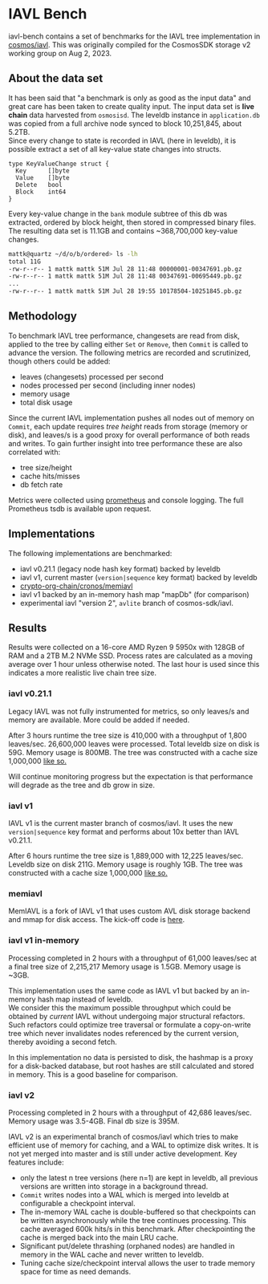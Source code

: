 # IAVL Bench
iavl-bench contains a set of benchmarks for the IAVL tree implementation in [cosmos/iavl](https://github..com/cosmos/iavl).  This was originally compiled for the CosmosSDK storage v2 working group on Aug 2, 2023.

## About the data set
It has been said that "a benchmark is only as good as the input data" and great care has been taken to 
create quality input. The input data set is **live chain** data harvested from `osmosisd`.  The leveldb 
instance in `application.db` was copied from a full archive node synced to block 10,251,845, about 5.2TB.  
Since every change to state is recorded in IAVL (here in leveldb), it is possible extract a set of all 
key-value state changes into structs.
```golang
type KeyValueChange struct {
  Key      []byte
  Value    []byte
  Delete   bool
  Block    int64
}
```
Every key-value change in the `bank` module subtree of this db was extracted, ordered by block height, 
then stored in compressed binary files.  The resulting data set is 11.1GB and contains ~368,700,000 key-value
changes.
```bash
mattk@quartz ~/d/o/b/ordered> ls -lh
total 11G
-rw-r--r-- 1 mattk mattk 51M Jul 28 11:48 00000001-00347691.pb.gz
-rw-r--r-- 1 mattk mattk 51M Jul 28 11:48 00347691-00695449.pb.gz
...
-rw-r--r-- 1 mattk mattk 51M Jul 28 19:55 10178504-10251845.pb.gz
```

## Methodology
To benchmark IAVL tree performance, changesets are read from disk, applied to the tree by calling either 
`Set` or `Remove`, then `Commit` is called to advance the version. The following metrics are recorded and scrutinized, though others could be added:

- leaves (changesets) processed per second
- nodes processed per second (including inner nodes)
- memory usage
- total disk usage

Since the current IAVL implementation pushes all nodes out of memory on `Commit`, each update requires 
*tree height* reads from storage (memory or disk), and leaves/s is a good proxy for overall performance of 
both reads and writes. To gain further insight into tree performance these are also correlated with:

- tree size/height
- cache hits/misses
- db fetch rate

Metrics were collected using [prometheus](https://prometheus.io/) and console logging.  The full Prometheus 
tsdb is available upon request.

## Implementations
The following implementations are benchmarked:
- iavl v0.21.1 (legacy node hash key format) backed by leveldb
- iavl v1, current master (`version|sequence` key format) backed by leveldb
- [crypto-org-chain/cronos/memiavl](https://github.com/crypto-org-chain/cronos/tree/main/memiavl)
- iavl v1 backed by an in-memory hash map "mapDb" (for comparison)
- experimental iavl "version 2", `avlite` branch of cosmos-sdk/iavl.

## Results
Results were collected on a 16-core AMD Ryzen 9 5950x with 128GB of RAM and a 2TB M.2 NVMe SSD.  Process 
rates are calculated as a moving average over 1 hour unless otherwise noted.  The last hour is used since 
this indicates a more realistic live chain tree size.

### iavl v0.21.1
Legacy IAVL was not fully instrumented for metrics, so only leaves/s and memory are available. More could 
be added if needed.

After 3 hours runtime the tree size is 410,000 with a throughput of 1,800 leaves/sec. 26,600,000 leaves 
were processed. Total leveldb size on disk is 59G.  Memory usage is 800MB.  The tree was 
constructed with a cache size 1,000,000 [like so.](https://github.com/cosmos/iavl-bench/blob/0c657c91796a2c1adfc4ec8882c9bc408aa77d8a/iavl-v0/main.go#L55)

Will continue monitoring progress but the expectation is that performance will degrade as the tree and db 
grow in size.

### iavl v1
IAVL v1 is the current master branch of cosmos/iavl.  It uses the new `version|sequence` key format and 
performs about 10x better than IAVL v0.21.1.  

After 6 hours runtime the tree size is 1,889,000 with 12,225 leaves/sec.  Leveldb size on disk 211G. 
Memory usage is roughly 1GB. The tree was constructed with a cache size 1,000,000 [like so.](https://github.com/cosmos/iavl-bench/blob/7e02c02d968505b307a8782b3088a72a622a7e8f/iavl-v1/main.go#L57)

### memiavl
MemIAVL is a fork of IAVL v1 that uses custom AVL disk storage backend and mmap for disk access.
The kick-off code is [here](https://github.com/cosmos/iavl-bench/blob/a13b4acdfc81ec5cac877a0601571bb0c4fde775/memiavl/memiavl.go#L41).

### iavl v1 in-memory
Processing completed in 2 hours with a throughput of 61,000 leaves/sec at a final tree size of 2,215,217
Memory usage is 1.5GB. Memory usage is ~3GB.

This implementation uses the same code as IAVL v1 but backed by an in-memory hash map instead of leveldb.  
We consider this the maximum possible throughput which could be obtained by *current* IAVL without 
undergoing major structural refactors. Such refactors could optimize tree traversal or formulate a 
copy-on-write tree which never invalidates nodes referenced by the current version, thereby avoiding a 
second fetch.

In this implementation no data is persisted to disk, the hashmap is a proxy for a disk-backed database, 
but root hashes are still calculated and stored in memory.  This is a good baseline for comparison.

### iavl v2
Processing completed in 2 hours with a throughput of 42,686 leaves/sec.  Memory usage was 3.5-4GB. Final 
db size is 395M.

IAVL v2 is an experimental branch of cosmos/iavl which tries to make efficient use of memory for caching, 
and a WAL to optimize disk writes.  It is not yet merged into master and is still under active development.
Key features include:

- only the latest n tree versions (here n=1) are kept in leveldb, all previous versions are written into 
  storage in a background thread.
- `Commit` writes nodes into a WAL which is merged into leveldb at configurable a checkpoint interval. 
- The in-memory WAL cache is double-buffered so that checkpoints can be written asynchronously while the tree 
  continues processing.  This cache averaged 600k hits/s in this benchmark.  After checkpointing the cache is
  merged back into the main LRU cache.
- Significant put/delete thrashing (orphaned nodes) are handled in memory in the WAL cache and never 
  written to leveldb. 
- Tuning cache size/checkpoint interval allows the user to trade memory space for time as need demands.
